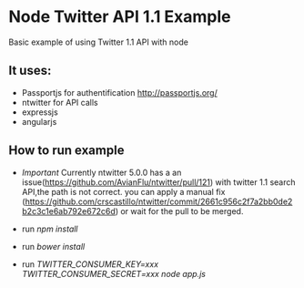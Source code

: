 Node Twitter API 1.1 Example
==========================

Basic example of using Twitter 1.1 API with node

It uses: 
-------------------------------------
- Passportjs for authentification http://passportjs.org/
- ntwitter for API calls 
- expressjs
- angularjs 

How to run example
-------------------------------------
- *Important* Currently ntwitter 5.0.0 has a an issue(https://github.com/AvianFlu/ntwitter/pull/121) with twitter 1.1 search API,the path is not correct. you can apply a manual fix (https://github.com/crscastillo/ntwitter/commit/2661c956c2f7a2bb0de2b2c3c1e6ab792e672c6d) or wait for the pull to be merged.

- run *npm install*
- run *bower install*
- run *TWITTER_CONSUMER_KEY=xxx TWITTER_CONSUMER_SECRET=xxx node app.js*
